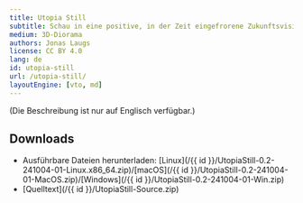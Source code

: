 ```yaml
---
title: Utopia Still
subtitle: Schau in eine positive, in der Zeit eingefrorene Zukunftsvision, in der Autos, die Klimakrise und der Kapitalismus nur noch eine ferne Erinnerung sind.
medium: 3D-Diorama
authors: Jonas Laugs
license: CC BY 4.0
lang: de
id: utopia-still
url: /utopia-still/
layoutEngine: [vto, md]
---
```


(Die Beschreibung ist nur auf Englisch verfügbar.)

## Downloads

- Ausführbare Dateien herunterladen: [Linux](/{{ id }}/UtopiaStill-0.2-241004-01-Linux.x86_64.zip)/[macOS](/{{ id }}/UtopiaStill-0.2-241004-01-MacOS.zip)/[Windows](/{{ id }}/UtopiaStill-0.2-241004-01-Win.zip)
- [Quelltext](/{{ id }}/UtopiaStill-Source.zip)
